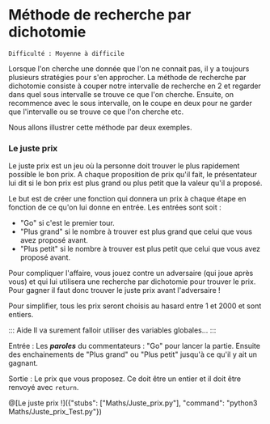 # Méthode de recherche par dichotomie
`Difficulté : Moyenne à difficile`

Lorsque l'on cherche une donnée que l'on ne connait pas, il y a toujours plusieurs stratégies pour s'en approcher. La méthode de recherche par dichotomie consiste à couper notre intervalle de recherche en 2 et regarder dans quel sous intervalle se trouve ce que l'on cherche. Ensuite, on recommence avec le sous intervalle, on le coupe en deux pour ne garder que l'intervalle ou se trouve ce que l'on cherche etc.

Nous allons illustrer cette méthode par deux exemples.

### Le juste prix

Le juste prix est un jeu où la personne doit trouver le plus rapidement possible le bon prix. A chaque proposition de prix qu'il fait, le présentateur lui dit si le bon prix est plus grand ou plus petit que la valeur qu'il a proposé.

Le but est de créer une fonction qui donnera un prix à chaque étape en fonction de ce qu'on lui donne en entrée.
Les entrées sont soit :
+ "Go" si c'est le premier tour.
+ "Plus grand" si le nombre à trouver est plus grand que celui que vous avez proposé avant.
+ "Plus petit" si le nombre à trouver est plus petit que celui que vous avez proposé avant.

Pour compliquer l'affaire, vous jouez contre un adversaire (qui joue après vous) et qui lui utilisera une recherche par dichotomie pour trouver le prix. Pour gagner il faut donc trouver le juste prix avant l'adversaire ! 

Pour simplifier, tous les prix seront choisis au hasard entre 1 et 2000 et sont entiers.

:::  Aide
Il va surement falloir utiliser des variables globales...
:::

Entrée : Les ***paroles*** du commentateurs : "Go" pour lancer la partie. Ensuite des enchainements de "Plus grand" ou "Plus petit" jusqu'à ce qu'il y ait un gagnant.

Sortie : Le prix que vous proposez. Ce doit être un entier et il doit être renvoyé avec `return`.

@[Le juste prix !]({"stubs": ["Maths/Juste_prix.py"], "command": "python3 Maths/Juste_prix_Test.py"})
